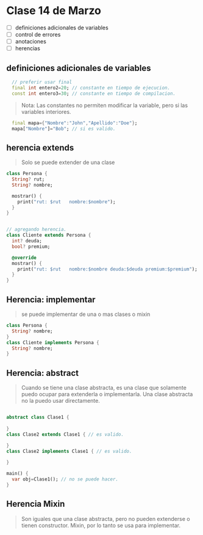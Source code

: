 # Clase 14 de Marzo

- [ ] definiciones adicionales de variables
- [ ] control de errores
- [ ] anotaciones
- [ ] herencias

## definiciones adicionales de variables

```dart
  // preferir usar final
  final int entero2=20; // constante en tiempo de ejecucion.
  const int entero3=30; // constante en tiempo de compilacion.
```
> Nota: Las constantes no permiten modificar la variable, pero si las variables interiores.

```dart
  final mapa={"Nombre":"John","Apellido":"Doe"};
  mapa["Nombre"]="Bob"; // si es valido.
```

## herencia extends

> Solo se puede extender de una clase

```dart
class Persona {
  String? rut;
  String? nombre;

  mostrar() {
    print("rut: $rut   nombre:$nombre");
  }
}


// agregando herencia.
class Cliente extends Persona {
  int? deuda;
  bool? premium;

  @override
  mostrar() {
    print("rut: $rut   nombre:$nombre deuda:$deuda premium:$premium");
  }
}


```

## Herencia: implementar

> se puede implementar de una o mas clases o mixin

```dart
class Persona {
  String? nombre;
}
class Cliente implements Persona {
  String? nombre;
}

```


## Herencia: abstract

> Cuando se tiene una clase abstracta, es una clase que solamente puedo ocupar para
> extenderla o implementarla.
> Una clase abstracta no la puedo usar directamente.

```dart

abstract class Clase1 {
  
}
class Clase2 extends Clase1 { // es valido.
  
}
class Clase2 implements Clase1 { // es valido.

}

main() {
  var obj=Clase1(); // no se puede hacer.
}


```

## Herencia Mixin

> Son iguales que una clase abstracta, pero no pueden extenderse o tienen constructor.
> Mixin, por lo tanto se usa para implementar.

